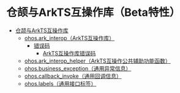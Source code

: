 # 仓颉与ArkTS互操作库（Beta特性）

- [仓颉与ArkTS互操作库]()
    - [ohos.ark_interop（ArkTS互操作库）](cj-apis-ark_interop.md)
        - [错误码]()
            - [ArkTS互操作库错误码](../errorcodes/cj-errorcode-ark_interop.md)
    - [ohos.ark_interop_helper（ArkTS互操作公共辅助功能函数）](cj-apis-ark_interop_helper.md)
    - [ohos.business_exception（通用异常信息）](cj-api-business_exception.md)
    - [ohos.callback_invoke（通用回调信息）](cj-api-callback_invoke.md)
    - [ohos.labels（通用接口标签）](cj-api-labels.md)